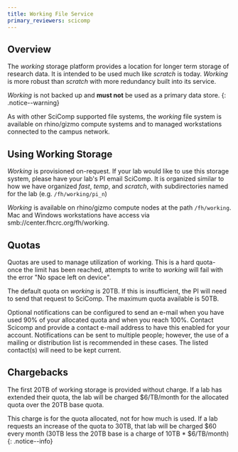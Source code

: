 ```yaml
---
title: Working File Service
primary_reviewers: scicomp
---
```


## Overview

The _working_ storage platform provides a location for longer term storage of research data.  It is intended to be used much like _scratch_ is today.  _Working_ is more robust than _scratch_ with more redundancy built into its service.

_Working_ is not backed up and **must not** be used as a primary data store.
{: .notice--warning}

As with other SciComp supported file systems, the _working_ file system is available on rhino/gizmo compute systems and to managed workstations connected to the campus network.

## Using Working Storage

_Working_ is provisioned on-request.  If your lab would like to use this storage system, please have your lab's PI email SciComp.  It is organized similar to how we have organized _fast_, _temp_, and _scratch_, with subdirectories named for the lab (e.g. `/fh/working/pi_n`)

_Working_ is available on rhino/gizmo compute nodes at the path `/fh/working`.  Mac and Windows workstations have access via smb://center.fhcrc.org/fh/working.

## Quotas 

Quotas are used to manage utilization of working.  This is a hard quota- once the limit has been reached, attempts to write to _working_ will fail with the error "No space left on device".

The default quota on _working_ is 20TB.  If this is insufficient, the PI will need to send that request to SciComp.  The maximum quota available is 50TB.

Optional notifications can be configured to send an e-mail when you have used 90% of your allocated quota and when you reach 100%. Contact Scicomp and provide a contact e-mail address to have this enabled for your account. Notifications can be sent to multiple people; however, the use of a mailing or distribution list is recommended in these cases. The listed contact(s) will need to be kept current.

## Chargebacks

The first 20TB of working storage is provided without charge.  If a lab has extended their quota, the lab will be charged $6/TB/month for the allocated quota over the 20TB base quota.

This charge is for the quota allocated, not for how much is used.  If a lab requests an increase of the quota to 30TB, that lab will be charged $60 every month (30TB less the 20TB base is a charge of 10TB * $6/TB/month)
{: .notice--info}

